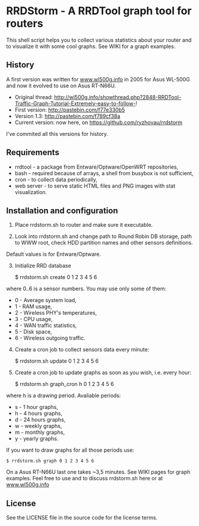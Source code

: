 RRDStorm - A RRDTool graph tool for routers
==================================

This shell script helps you to collect various statistics about your router
and to visualize it with some cool graphs. See WIKI for a graph examples.


History
-----------------------

A first version was written for www.wl500g.info in 2005 for Asus WL-500G and now
it evolved to use on Asus RT-N66U.

 * Original thread: http://wl500g.info/showthread.php?2848-RRDTool-Traffic-Graph-Tutorial-Extremely-easy-to-follow-!
 * First version: http://pastebin.com/f77e330b5
 * Version 1.3: http://pastebin.com/f789cf38a
 * Current version: now here, on https://github.com/ryzhovau/rrdstorm

I've commited all this versions for history.


Requirements
-----------------------

 * rrdtool - a package from Entware/Optware/OpenWRT repositories,
 * bash - required because of arrays, a shell from busybox is not sufficient,
 * cron - to collect data periodically,
 * web server - to serve static HTML files and PNG images with stat visualization.


Installation and configuration
-----------------------

1) Place rrdstorm.sh to router and make sure it executable.

2) Look into rrdstorm.sh and change path to Round Robin DB storage,
path to WWW root, check HDD partition names and other sensors definitions.

Default values is for Entware/Optware.

3) Initialize RRD database

    $ rrdstorm.sh create 0 1 2 3 4 5 6

where 0..6 is a sensor numbers. You may use only some of them:

 * 0 - Average system load,
 * 1 - RAM usage,
 * 2 - Wireless PHY's temperatures,
 * 3 - CPU usage,
 * 4 - WAN traffic statistics,
 * 5 - Disk space,
 * 6 - Wireless outgoing traffic.


4) Create a cron job to collect sensors data every minute:

    $ rrdstorm.sh update 0 1 2 3 4 5 6

5) Create a cron job to update graphs as soon as you wish, i.e. every hour:

    $ rrdstorm.sh graph_cron h 0 1 2 3 4 5 6

where h is a drawing period. Avaliable periods:

 * s - 1 hour graphs,
 * h - 4 hours graphs,
 * d - 24 hours graphs,
 * w -  weekly graphs,
 * m - monthly graphs,
 * y - yearly graphs.

If you want to draw graphs for all those periods use:

    $ rrdstorm.sh graph 0 1 2 3 4 5 6

On a Asus RT-N66U last one takes ~3,5 minutes. See WIKI pages for graph
examples. Feel free to use and to discuss rrdstorm.sh here or at www.wl500g.info

License
-------

See the LICENSE file in the source code for the license terms.
